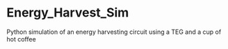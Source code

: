 # Energy_Harvest_Sim
Python simulation of an energy harvesting circuit using a TEG and a cup of hot coffee
